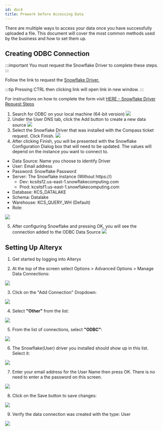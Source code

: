 ```yaml
---
id: doc4
title: Prework before Accessing Data 
---
```


There are mulitiple ways to access your data once you have successfully uploaded a file. This document will cover the most common methods used by the business and how to set them up.

## Creating ODBC Connection

:::important
You must request the Snowflake Driver to complete these steps.
:::

Follow the link to request the [Snowflake Driver.](https://kochprod.service-now.com/compass?id=sc_cat_item&sys_id=5e31dacadb061010428baa82ca9619b9)

:::tip
Pressing CTRL then clicking link will open link in new window.
:::

For instructions on how to complete the form visit [HERE - Snowflake Driver Request Steps](drivers.md)


1. Search for ODBC on your local machine (64-bit version)
![](../static/img/odbcSearch.png)
2. Under the User DNS tab, click the Add button to create a new data source
![](../static/img/odbcAddsource.png)
3. Select the Snowflake Driver that was installed with the Compass ticket request. Click Finish.
![](../static/img/odbcCreateData.png)
4. After clicking Finish, you will be presented with the Snowflake Configuration Dialog box that will need to be updated. The values will depend on the instance you want to connect to.

- Data Source: Name you choose to identify Driver           
- User: Email address
- Password: Snowflake Password
- Server: The Snowflake instance (Without https://) 
    - Dev: kcsitsf2.us-east-1.snowflakecomputing.com
    - Prod: kcsitsf1.us-east-1.snowflakecomputing.com
- Database: KCS_DATALAKE
- Schema: Datalake
- Warehouse: KCS_QUERY_WH (Default)
- Role:

![](../static/img/ODBCsnowflakeConfig.png)

5. After configuring Snowflake and pressing OK, you will see the connection added to the ODBC Data Source
![](../static/img/odbcSuccess.png)


## Setting Up Alteryx

1. Get started by logging into Alteryx

2. At the top of the screen select Options > Advanced Options > Manage Data Connections:

![](../static/img/alteryx/manageConnections.png)

3. Click on the "Add Connection" Dropdown:

![](../static/img/alteryx/addConnection.png)

4. Select **"Other"** from the list:

![](../static/img/alteryx/selectOther.png)

5. From the list of connections, select **"ODBC"**:

![](../static/img/alteryx/selectODBC.png)

6. The Snowflake(User) driver you installed should show up in this list. Select it:

![](../static/img/alteryx/selectDataSource.png)

7. Enter your email address for the User Name then press OK. There is no need to enter a the password on this screen.

![](../static/img/alteryx/enterEmail.png)

8. Click on the Save button to save changes:

![](../static/img/alteryx/saveConnection.png)

9. Verify the data connection was created with the type: User

![](../static/img/alteryx/verifyConnection.png)

